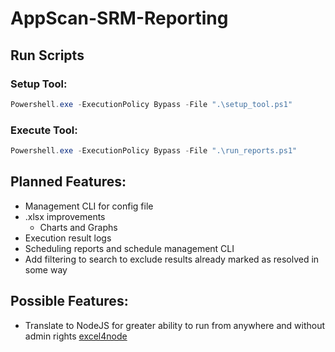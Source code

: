 # AppScan-SRM-Reporting


## Run Scripts

### Setup Tool:

``` PowerShell
Powershell.exe -ExecutionPolicy Bypass -File ".\setup_tool.ps1"
```

### Execute Tool:

``` PowerShell
Powershell.exe -ExecutionPolicy Bypass -File ".\run_reports.ps1"
```





## Planned Features:
- Management CLI for config file
- .xlsx improvements
  - Charts and Graphs
- Execution result logs
- Scheduling reports and schedule management CLI
- Add filtering to search to exclude results already marked as resolved in some way

## Possible Features:
- Translate to NodeJS for greater ability to run from anywhere and without admin rights [excel4node](https://www.npmjs.com/package/excel4node)

